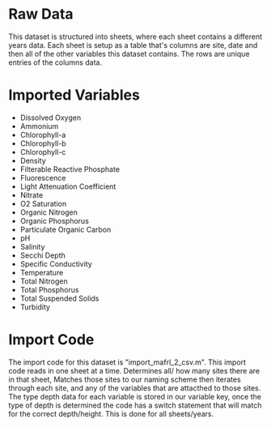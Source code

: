 # Raw Data
This dataset is structured into sheets, where each sheet contains a different years data. Each sheet is setup as a table that's columns are site, date and then all of the other variables this dataset contains. The rows are unique entries of the columns data.

# Imported Variables
  - Dissolved Oxygen
  - Ammonium
  - Chlorophyll-a
  - Chlorophyll-b
  - Chlorophyll-c
  - Density
  - Filterable Reactive Phosphate
  - Fluorescence
  - Light Attenuation Coefficient
  - Nitrate
  - O2 Saturation
  - Organic Nitrogen
  - Organic Phosphorus
  - Particulate Organic Carbon
  - pH
  - Salinity
  - Secchi Depth
  - Specific Conductivity
  - Temperature
  - Total Nitrogen
  - Total Phosphorus
  - Total Suspended Solids
  - Turbidity

# Import Code
The import code for this dataset is "import_mafrl_2_csv.m". This import code reads in one sheet at a time. Determines all/ how many sites there are in that sheet, Matches those sites to our naming scheme then iterates through each site, and any of the variables that are attacthed to those sites. The type depth data for each variable is stored in our variable key, once the type of depth is determined the code has a switch statement that will match for the correct depth/height. This is done for all sheets/years.